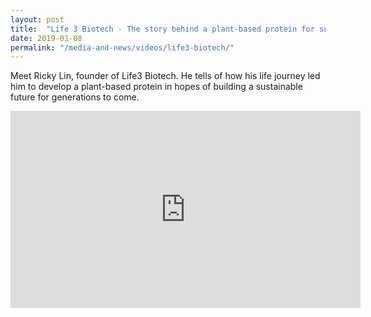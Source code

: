 ```yaml
---
layout: post
title:  "Life 3 Biotech - The story behind a plant-based protein for sustainable food nuitrition"
date: 2019-01-08
permalink: "/media-and-news/videos/life3-biotech/"
---
```


Meet Ricky Lin, founder of Life3 Biotech. He tells of how his life journey led him to develop a plant-based protein in hopes of building a sustainable future for generations to come.

<div class="bp-youtube">
      <iframe width="560" height="315" src="https://www.youtube.com/embed/C6pH4eqO5eY" frameborder="0" allow="autoplay; encrypted-media" allowfullscreen></iframe>
</div>
